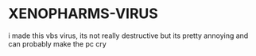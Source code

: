 # XENOPHARMS-VIRUS
i made this vbs virus, its not really destructive but its pretty annoying and can probably make the pc cry
